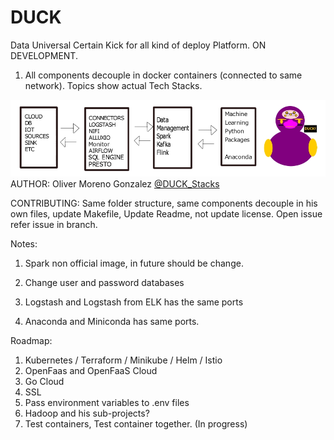 # DUCK

Data Universal Certain Kick for all kind of deploy Platform. ON DEVELOPMENT.
1) All components decouple in docker containers (connected to same network). Topics show actual Tech Stacks.

![Alt text](docs/resources/DUCK-Schema-Logo.jpg?raw=true "DUCK Data Flow")
AUTHOR: Oliver Moreno Gonzalez [@DUCK_Stacks](https://instagram.com/duck_stacks?utm_source=ig_profile_share&igshid=13p4dixzlsapl)

CONTRIBUTING:
Same folder structure, same components decouple in his own files, update Makefile, Update Readme, not update license.
Open issue refer issue in branch.

Notes:

1) Spark non official image, in future should be change.

2) Change user and password databases

3) Logstash and Logstash  from ELK has the same ports

4) Anaconda and Miniconda has same ports.

Roadmap:
1) Kubernetes / Terraform / Minikube / Helm / Istio
2) OpenFaas and OpenFaaS Cloud
3) Go Cloud 
4) SSL
5) Pass environment variables to .env files
6) Hadoop and his sub-projects?
7) Test containers, Test container together. (In progress)